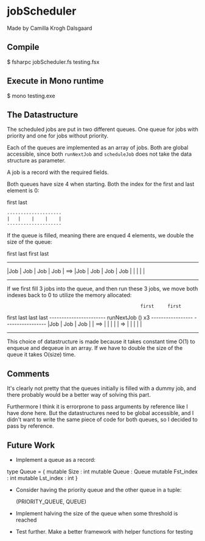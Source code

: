 # jobScheduler
Made by Camilla Krogh Dalsgaard

## Compile
$ fsharpc jobScheduler.fs testing.fsx

## Execute in Mono runtime
$ mono testing.exe


## The Datastructure
The scheduled jobs are put in two different queues. One queue for jobs with
priority and one for jobs without priority.

Each of the queues are implemented as an array of jobs. Both are global
accessible, since both `runNextJob` and `scheduleJob` does not take the data
structure as parameter.

A job is a record with the required fields.


Both queues have size 4 when starting. Both the index for the first and last
element is 0:

first
last
```
--------------------
|   |    |    |    |
--------------------
```


If the queue is filled, meaning there are enqued 4 elements, we double the size
of the queue:

first                    last    first                   last
------------------------         --------------------------------------------
|Job | Job | Job | Job |     ==> |Job | Job | Job | Job |    |    |    |    |
------------------------          --------------------------------------------


If we first fill 3 jobs into the queue, and then run these 3 jobs, we move both
indexes back to 0 to utilize the memory allocated:

                                                     first     first
first             last                               last      last
----------------------- runNextJob () x3 -----------------      -----------------
|Job | Job | Job |    |    ==>           |   |   |   |   |  =>  |   |   |   |   |
-----------------------                  -----------------      -----------------


This choice of datastructure is made because it takes constant time O(1) to
enqueue and dequeue in an array.
If we have to double the size of the queue it takes O(size) time.

## Comments
It's clearly not pretty that the queues initially is filled with a dummy job,
and there probably would be a better way of solving this part.

Furthermore I think it is errorprone to pass arguments by reference like I have
done here. But the datastructures need to be global accessible, and I didn't
want to write the same piece of code for both queues, so I decided to pass by
reference.


## Future Work
- Implement a queue as a record:

type Queue = {
    mutable Size : int
    mutable Queue : Queue
    mutable Fst_index : int
    mutable Lst_index : int
}


- Consider having the priority queue and the other queue in a tuple:

    (PRIORITY_QUEUE, QUEUE)

- Implement halving the size of the queue when some threshold is reached

- Test further. Make a better framework with helper functions for testing



